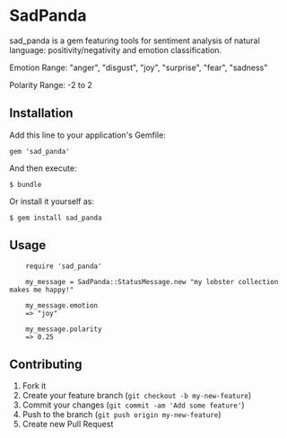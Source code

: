 # SadPanda

sad_panda is a gem featuring tools for sentiment analysis of natural language: positivity/negativity and emotion classification.

Emotion Range: "anger", "disgust", "joy", "surprise", "fear", "sadness"

Polarity Range: -2 to 2

## Installation

Add this line to your application's Gemfile:

    gem 'sad_panda'

And then execute:

    $ bundle

Or install it yourself as:

    $ gem install sad_panda

## Usage

		require 'sad_panda'

		my_message = SadPanda::StatusMessage.new "my lobster collection makes me happy!"

		my_message.emotion
		=> "joy"

		my_message.polarity
		=> 0.25

## Contributing

1. Fork it
2. Create your feature branch (`git checkout -b my-new-feature`)
3. Commit your changes (`git commit -am 'Add some feature'`)
4. Push to the branch (`git push origin my-new-feature`)
5. Create new Pull Request
